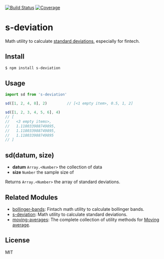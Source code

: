 [![Build Status](https://travis-ci.org/kaelzhang/s-deviation.svg?branch=master)](https://travis-ci.org/kaelzhang/s-deviation)
[![Coverage](https://codecov.io/gh/kaelzhang/s-deviation/branch/master/graph/badge.svg)](https://codecov.io/gh/kaelzhang/s-deviation)
<!-- optional appveyor tst
[![Windows Build Status](https://ci.appveyor.com/api/projects/status/github/kaelzhang/s-deviation?branch=master&svg=true)](https://ci.appveyor.com/project/kaelzhang/s-deviation)
-->
<!-- optional npm version
[![NPM version](https://badge.fury.io/js/s-deviation.svg)](http://badge.fury.io/js/s-deviation)
-->
<!-- optional npm downloads
[![npm module downloads per month](http://img.shields.io/npm/dm/s-deviation.svg)](https://www.npmjs.org/package/s-deviation)
-->
<!-- optional dependency status
[![Dependency Status](https://david-dm.org/kaelzhang/s-deviation.svg)](https://david-dm.org/kaelzhang/s-deviation)
-->

# s-deviation

Math utility to calculate [standard deviations](https://en.wikipedia.org/wiki/Standard_deviation), especially for fintech.

## Install

```sh
$ npm install s-deviation
```

## Usage

```js
import sd from 's-deviation'

sd([1, 2, 4, 8], 2)         // [<1 empty item>, 0.5, 1, 2]

sd([1, 2, 3, 4, 5, 6], 4)
// [
//   <3 empty items>,
//   1.118033988749895,
//   1.118033988749895,
//   1.118033988749895
// ]
```

## sd(datum, size)

- **datum** `Array.<Number>` the collection of data
- **size** `Number` the sample size of

Returns `Array.<Number>` the array of standard deviations.

## Related Modules

- [bollinger-bands](https://www.npmjs.com/package/bollinger-bands): Fintach math utility to calculate bollinger bands.
- [s-deviation](https://www.npmjs.com/package/s-deviation): Math utility to calculate standard deviations.
- [moving-averages](https://www.npmjs.com/package/moving-averages): The complete collection of utility methods for [Moving average](https://en.wikipedia.org/wiki/Moving_average).

## License

MIT

